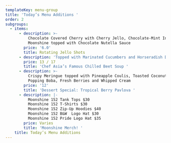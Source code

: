```yaml
---
templateKey: menu-group
title: 'Today’s Menu Additions '
order: 2
subgroups:
  - items:
      - description: >-
          Chocolate Covered Cherry with Cherry Jello, Chocolate-Mint Infused
          Moonshine topped with Chocolate Nutella Sauce
        price: '6.0'
        title: Rotating Jello Shots
      - description: 'Topped with Marinated Cucumbers and Horseradish Dill Creme Fraiche '
        price: 13 / 17
        title: 'Chef Asia’s Famous Chilled Beet Soup '
      - description: >-
          Crispy Meringue topped with Pineapple Coulis, Toasted Coconut, Lychee
          Popping Boba, Fresh Berries and Whipped Cream
        price: '12'
        title: 'Dessert Special: Tropical Berry Pavlova '
      - description: |-
          Moonshine 152 Tank Tops $30
          Moonshine 152 T-Shirts $30
          Moonshine 152 Zip-Up Hoodies $40
          Moonshine 152 B&W  Logo Hat $30
          Moonshine 152 Pride Logo Hat $35
        price: Varies
        title: 'Moonshine Merch! '
    title: Today’s Menu Additions
---
```



